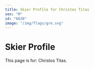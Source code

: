 ```yaml
---
title: Skier Profile for Christos Titas
sex: "M"
id: "6620"
image: "/img/flags/gre.svg" 
---
```


# Skier Profile

This page is for: Christos Titas.
    